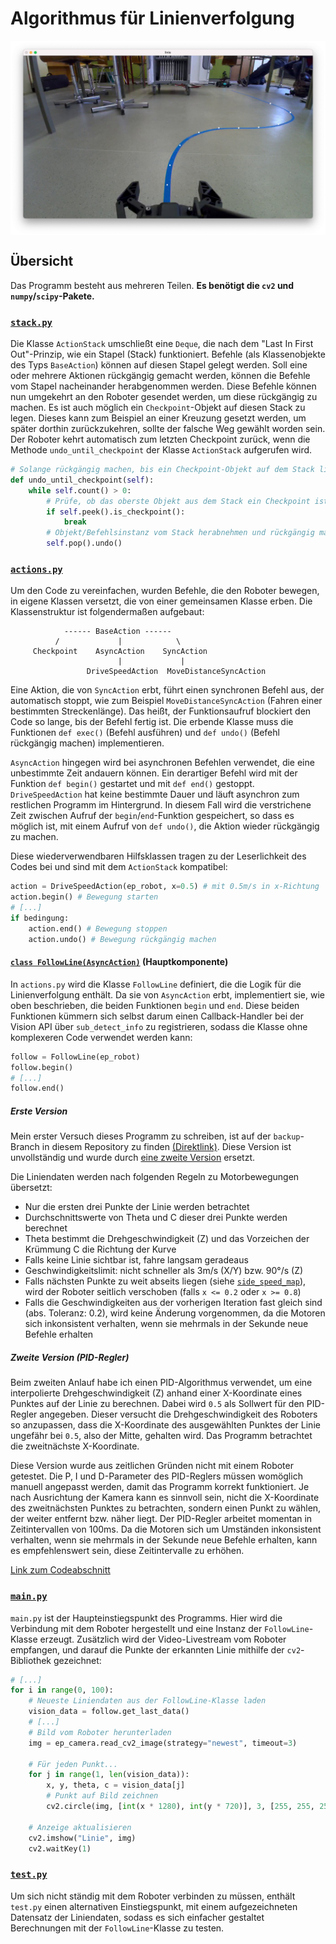 # Algorithmus für Linienverfolgung
<img align="center" src="screenshot.png"/>

## Übersicht
Das Programm besteht aus mehreren Teilen. **Es benötigt die `cv2` und `numpy`/`scipy`-Pakete.**

### [`stack.py`](stack.py)

Die Klasse `ActionStack` umschließt eine `Deque`, die nach dem "Last In First Out"-Prinzip, wie ein Stapel (Stack) funktioniert. Befehle (als Klassenobjekte des Typs `BaseAction`) können auf diesen Stapel gelegt werden. Soll eine oder mehrere Aktionen rückgängig gemacht werden, können die Befehle vom Stapel nacheinander herabgenommen werden. Diese Befehle können nun umgekehrt an den Roboter gesendet werden, um diese rückgängig zu machen.
Es ist auch möglich ein `Checkpoint`-Objekt auf diesen Stack zu legen. Dieses kann zum Beispiel an einer Kreuzung gesetzt werden, um später dorthin zurückzukehren, sollte der falsche Weg gewählt worden sein. Der Roboter kehrt automatisch zum letzten Checkpoint zurück, wenn die Methode `undo_until_checkpoint` der Klasse `ActionStack` aufgerufen wird. 

```python
# Solange rückgängig machen, bis ein Checkpoint-Objekt auf dem Stack liegt
def undo_until_checkpoint(self):
    while self.count() > 0:
        # Prüfe, ob das oberste Objekt aus dem Stack ein Checkpoint ist
        if self.peek().is_checkpoint():
            break
        # Objekt/Befehlsinstanz vom Stack herabnehmen und rückgängig machen
        self.pop().undo()
```
### [`actions.py`](actions.py)

Um den Code zu vereinfachen, wurden Befehle, die den Roboter bewegen, in eigene Klassen versetzt, die von einer gemeinsamen Klasse erben. Die Klassenstruktur ist folgendermaßen aufgebaut:
```
            ------ BaseAction ------
          /             |            \
     Checkpoint    AsyncAction    SyncAction
                        |             |
                 DriveSpeedAction  MoveDistanceSyncAction 
```

Eine Aktion, die von `SyncAction` erbt, führt einen synchronen Befehl aus, der automatisch stoppt, wie zum Beispiel `MoveDistanceSyncAction` (Fahren einer bestimmten Streckenlänge). Das heißt, der Funktionsaufruf blockiert den Code so lange, bis der Befehl fertig ist. Die erbende Klasse muss die Funktionen `def exec()` (Befehl ausführen) und `def undo()` (Befehl rückgängig machen) implementieren.

`AsyncAction` hingegen wird bei asynchronen Befehlen verwendet, die eine unbestimmte Zeit andauern können. Ein derartiger Befehl wird mit der Funktion `def begin()` gestartet und mit `def end()` gestoppt. 
`DriveSpeedAction` hat keine bestimmte Dauer und läuft asynchron zum restlichen Programm im Hintergrund. In diesem Fall wird die verstrichene Zeit zwischen Aufruf der `begin`/`end`-Funktion gespeichert, so dass es möglich ist, mit einem Aufruf von `def undo()`, die Aktion wieder rückgängig zu machen.

Diese wiederverwendbaren Hilfsklassen tragen zu der Leserlichkeit des Codes bei und sind mit dem `ActionStack` kompatibel:

```python
action = DriveSpeedAction(ep_robot, x=0.5) # mit 0.5m/s in x-Richtung
action.begin() # Bewegung starten
# [...]
if bedingung:
    action.end() # Bewegung stoppen
    action.undo() # Bewegung rückgängig machen
```

#### [`class FollowLine(AsyncAction)`](actions.py#L85) (Hauptkomponente)
In `actions.py` wird die Klasse `FollowLine` definiert, die die Logik für die Linienverfolgung enthält.
Da sie von `AsyncAction` erbt, implementiert sie, wie oben beschrieben, die beiden Funktionen `begin` und `end`.
Diese beiden Funktionen kümmern sich selbst darum einen Callback-Handler bei der Vision API über `sub_detect_info` zu registrieren, sodass die Klasse ohne komplexeren Code verwendet werden kann:
```python
follow = FollowLine(ep_robot)
follow.begin()
# [...]
follow.end()
```

##### Erste Version

Mein erster Versuch dieses Programm zu schreiben, ist auf der `backup`-Branch in diesem Repository zu finden [(Direktlink)](https://github.com/ThePBone/RobomasterCheatsheet/blob/a408bd1a4964a8dec1e48e2cb6b56917e92fbca5/vision/follow-line/actions.py#L142). 
Diese Version ist unvollständig und wurde durch [eine zweite Version](#zweiter-versuch-pid-regler) ersetzt.

Die Liniendaten werden nach folgenden Regeln zu Motorbewegungen übersetzt:
* Nur die ersten drei Punkte der Linie werden betrachtet
* Durchschnittswerte von Theta und C dieser drei Punkte werden berechnet
* Theta bestimmt die Drehgeschwindigkeit (Z) und das Vorzeichen der Krümmung C die Richtung der Kurve
* Falls keine Linie sichtbar ist, fahre langsam geradeaus
* Geschwindigkeitslimit: nicht schneller als 3m/s (X/Y) bzw. 90°/s (Z)
* Falls nächsten Punkte zu weit abseits liegen (siehe [`side_speed_map`](https://github.com/ThePBone/RobomasterCheatsheet/blob/a408bd1a4964a8dec1e48e2cb6b56917e92fbca5/vision/follow-line/actions.py#L170)), wird der Roboter seitlich verschoben (falls `x <= 0.2` oder `x >= 0.8`)
* Falls die Geschwindigkeiten aus der vorherigen Iteration fast gleich sind (abs. Toleranz: 0.2), wird keine Änderung vorgenommen, da die Motoren sich inkonsistent verhalten, wenn sie mehrmals in der Sekunde neue Befehle erhalten

##### Zweite Version (PID-Regler)

Beim zweiten Anlauf habe ich einen PID-Algorithmus verwendet, um eine interpolierte Drehgeschwindigkeit (Z) anhand einer X-Koordinate eines Punktes auf der Linie zu berechnen. Dabei wird `0.5` als Sollwert für den PID-Regler angegeben. Dieser versucht die Drehgeschwindigkeit des Roboters so anzupassen, dass die X-Koordinate des ausgewählten Punktes der Linie ungefähr bei `0.5`, also der Mitte, gehalten wird. Das Programm betrachtet die zweitnächste X-Koordinate.

Diese Version wurde aus zeitlichen Gründen nicht mit einem Roboter getestet. Die P, I und D-Parameter des PID-Reglers müssen womöglich manuell angepasst werden, damit das Programm korrekt funktioniert. Je nach Ausrichtung der Kamera kann es sinnvoll sein, nicht die X-Koordinate des zweitnächsten Punktes zu betrachten, sondern einen Punkt zu wählen, der weiter entfernt bzw. näher liegt. Der PID-Regler arbeitet momentan in Zeitintervallen von 100ms. Da die Motoren sich um Umständen inkonsistent verhalten, wenn sie mehrmals in der Sekunde neue Befehle erhalten, kann es empfehlenswert sein, diese Zeitintervalle zu erhöhen.

[Link zum Codeabschnitt](actions.py#L85)

### [`main.py`](main.py)

`main.py` ist der Haupteinstiegspunkt des Programms.
Hier wird die Verbindung mit dem Roboter hergestellt und eine Instanz der `FollowLine`-Klasse erzeugt.
Zusätzlich wird der Video-Livestream vom Roboter empfangen, und darauf die Punkte der erkannten Linie mithilfe der `cv2`-Bibliothek gezeichnet:
```python
# [...]
for i in range(0, 100):
    # Neueste Liniendaten aus der FollowLine-Klasse laden
    vision_data = follow.get_last_data()
    # [...]
    # Bild vom Roboter herunterladen
    img = ep_camera.read_cv2_image(strategy="newest", timeout=3)

    # Für jeden Punkt...
    for j in range(1, len(vision_data)):
        x, y, theta, c = vision_data[j]
        # Punkt auf Bild zeichnen
        cv2.circle(img, [int(x * 1280), int(y * 720)], 3, [255, 255, 255], -1)

    # Anzeige aktualisieren
    cv2.imshow("Linie", img)
    cv2.waitKey(1)
```

### [`test.py`](test.py)

Um sich nicht ständig mit dem Roboter verbinden zu müssen, enthält `test.py` einen alternativen Einstiegspunkt, mit einem aufgezeichneten Datensatz der Liniendaten, sodass es sich einfacher gestaltet Berechnungen mit der `FollowLine`-Klasse zu testen.
